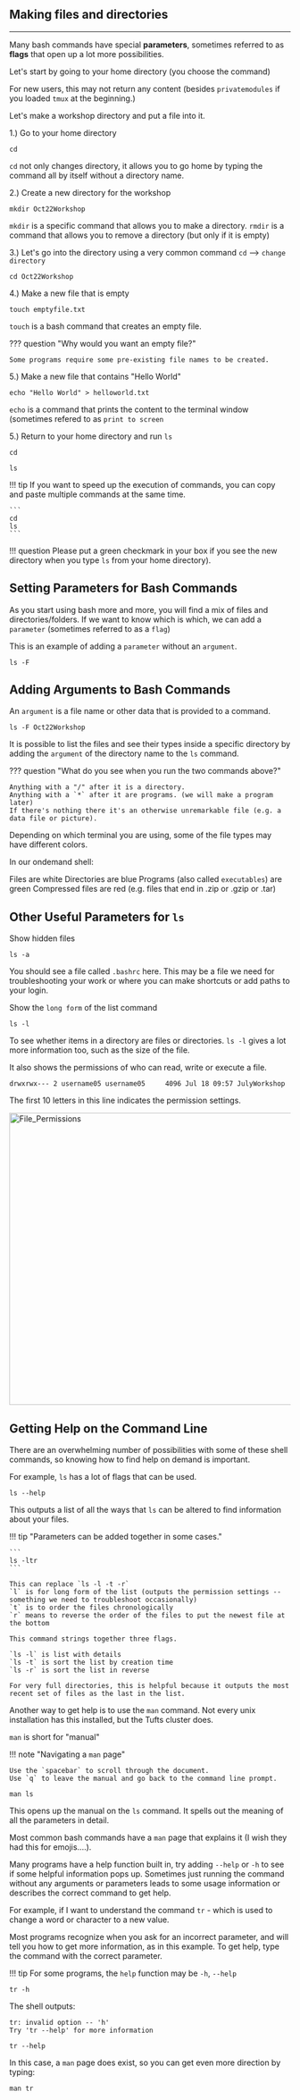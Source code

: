 ## Making files and directories
--------------------------------

Many bash commands have special **parameters**, sometimes referred to as **flags** that open up a lot more possibilities.

Let's start by going to your home directory (you choose the command)

For new users, this may not return any content (besides `privatemodules` if you loaded `tmux` at the beginning.)

Let's make a workshop directory and put a file into it.

1.) Go to your home directory 

```
cd
```

`cd` not only changes directory, it allows you to go home by typing the command all by itself without a directory name.

2.) Create a new directory for the workshop

```
mkdir Oct22Workshop
```

`mkdir` is a specific command that allows you to make a directory.
`rmdir` is a command that allows you to remove a directory (but only if it is empty)

3.) Let's go into the directory using a very common command `cd` --> `change directory`

```
cd Oct22Workshop
```

4.) Make a new file that is empty

```
touch emptyfile.txt
```

`touch` is a bash command that creates an empty file.

??? question "Why would you want an empty file?"

    Some programs require some pre-existing file names to be created.

5.) Make a new file that contains "Hello World"

```
echo "Hello World" > helloworld.txt
```

`echo` is a command that prints the content to the terminal window (sometimes refered to as `print to screen`

5.) Return to your home directory and run `ls`

```
cd
```

```
ls
```

!!! tip
    If you want to speed up the execution of commands, you can copy and paste multiple commands at the same time.

    ```
    cd
    ls
    ```

!!! question
    Please put a green checkmark in your box if you see the new directory when you type `ls` from your home directory).
    
    
## Setting Parameters for Bash Commands


As you start using bash more and more, you will find a mix of files and directories/folders. 
If we want to know which is which, we can add a `parameter` (sometimes referred to as a `flag`)

This is an example of adding a `parameter` without an `argument`.

```
ls -F
```

## Adding Arguments to Bash Commands

An `argument` is a file name or other data that is provided to a command.


```
ls -F Oct22Workshop
```

It is possible to list the files and see their types inside a specific directory by adding the `argument` of the directory name to the `ls` command.

??? question "What do you see when you run the two commands above?"

    Anything with a "/" after it is a directory.  
    Anything with a `*` after it are programs. (we will make a program later)  
    If there's nothing there it's an otherwise unremarkable file (e.g. a data file or picture).

Depending on which terminal you are using, some of the file types may have different colors. 

In our ondemand shell:

Files are white
Directories are blue
Programs (also called `executables`) are green
Compressed files are red (e.g. files that end in .zip or .gzip or .tar)


## Other Useful Parameters for `ls`

Show hidden files

```
ls -a
```

You should see a file called `.bashrc` here. This may be a file we need for troubleshooting your work or where you can make shortcuts or add paths to your login.


Show the `long form` of the list command

```
ls -l
```


To see whether items in a directory are files or directories. `ls -l`
gives a lot more information too, such as the size of the file.


It also shows the permissions of who can read, write or execute a file.


```
drwxrwx--- 2 username05 username05     4096 Jul 18 09:57 JulyWorkshop

```

The first 10 letters in this line indicates the permission settings.


<img width="523" alt="File_Permissions" src="https://user-images.githubusercontent.com/8632603/179539739-75f4edf9-5f5d-4de9-b20c-97abc7869be6.png">


## Getting Help on the Command Line

There are an overwhelming number of possibilities with some of these shell commands, so knowing how to find help on demand is important.

For example, `ls` has a lot of flags that can be used.

```
ls --help
```

This outputs a list of all the ways that `ls` can be altered to find information about your files.


!!! tip "Parameters can be added together in some cases."

    ```
    ls -ltr
    ```

    This can replace `ls -l -t -r`
    `l` is for long form of the list (outputs the permission settings -- something we need to troubleshoot occasionally)
    `t` is to order the files chronologically
    `r` means to reverse the order of the files to put the newest file at the bottom

    This command strings together three flags.

    `ls -l` is list with details
    `ls -t` is sort the list by creation time
    `ls -r` is sort the list in reverse

    For very full directories, this is helpful because it outputs the most recent set of files as the last in the list.


Another way to get help is to use the `man` command. Not every unix installation has this installed, but the Tufts cluster does.

`man` is short for "manual"

!!! note "Navigating a `man` page"

    Use the `spacebar` to scroll through the document.
    Use `q` to leave the manual and go back to the command line prompt.

```
man ls
```

This opens up the manual on the `ls` command. It spells out the meaning of all the parameters in detail.

Most common bash commands have a `man` page that explains it (I wish they had this for emojis....).

Many programs have a help function built in, try adding `--help` or `-h` to see if some helpful information pops up. Sometimes just running the command without any arguments or parameters leads to some usage information or describes the correct command to get help.

For example, if I want to understand the command `tr` - which is used to change a word or character to a new value.

Most programs recognize when you ask for an incorrect parameter, and will tell you how to get more information, as in this example. 
To get help, type the command with the correct parameter.

!!! tip
    For some programs, the `help` function may be `-h`, `--help` 

```
tr -h
```

The shell outputs:

```
tr: invalid option -- 'h'
Try 'tr --help' for more information
```


```
tr --help
```

In this case, a `man` page does exist, so you can get even more direction by typing:

```
man tr
```





